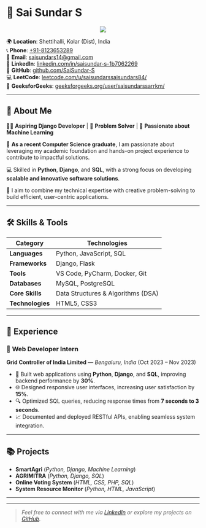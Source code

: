 # 🌟 Sai Sundar S 

<p align="center">
 <img src="https://readme-typing-svg.demolab.com?font=Fira+Code&size=24&duration=2500&pause=500&color=0E6EF7&center=true&vCenter=true&width=700&height=45&lines=Django+Developer+%7C+Python+Expert+%7C+SQL+Specialist;Machine+Learning+Enthusiast+%7C+Problem+Solver;Building+Scalable+and+Efficient+Solutions!;DSA+in+C%2B%2B+%7C+Competitive+Programming">

</p>

🌍 **Location**: Shettihalli, Kolar (Dist), India  
📞 **Phone**: [+91-8123653289](tel:+918123653289)  
📧 **Email**: [saisundars14@gmail.com](mailto:saisundars14@gmail.com)  
🔗 **LinkedIn**: [linkedin.com/in/saisundar-s-1b7062269](https://linkedin.com/in/saisundar-s-1b7062269)  
🐙 **GitHub**: [github.com/SaiSundar-S](https://github.com/SaiSundar-S)  
💻 **LeetCode**: [leetcode.com/u/saisundarssaisundars84/](https://leetcode.com/u/saisundarssaisundars84/)  
📗 **GeeksforGeeks**: [geeksforgeeks.org/user/saisundarssarrkm/](https://www.geeksforgeeks.org/user/saisundarssarrkm/)

---

## 🚀 About Me
👨‍💻 **Aspiring Django Developer** | 🎯 **Problem Solver** | 🌱 **Passionate about Machine Learning**  

🚀 **As a recent Computer Science graduate**, I am passionate about leveraging my academic foundation and hands-on project experience to contribute to impactful solutions.

💻 Skilled in **Python**, **Django**, and **SQL**, with a strong focus on developing **scalable and innovative software solutions**.

🎯 I aim to combine my technical expertise with creative problem-solving to build efficient, user-centric applications.

---

## 🛠️ Skills & Tools  
| **Category**       | **Technologies**                                                                 |
|---------------------|---------------------------------------------------------------------------------|
| **Languages**       | Python, JavaScript, SQL                                                        |
| **Frameworks**      | Django, Flask                                                                  |
| **Tools**           | VS Code, PyCharm, Docker, Git                                                  |
| **Databases**       | MySQL, PostgreSQL                                                              |
| **Core Skills**     | Data Structures & Algorithms (DSA)                                             |
| **Technologies**    | HTML5, CSS3                                                                    |

---

## 💼 Experience  
### 🌟 **Web Developer Intern**  
**Grid Controller of India Limited** — _Bengaluru, India_ (Oct 2023 – Nov 2023)  
- 🚀 Built web applications using **Python**, **Django**, and **SQL**, improving backend performance by **30%**.  
- 🌐 Designed responsive user interfaces, increasing user satisfaction by **15%**.  
- 🔍 Optimized SQL queries, reducing response times from **7 seconds to 3 seconds**.  
- 📈 Documented and deployed RESTful APIs, enabling seamless system integration.  

---

## 📚 Projects  
- **SmartAgri** (_Python, Django, Machine Learning_)  
- **AGRIMITRA** (_Python, Django, SQL_)  
- **Online Voting System** (_HTML, CSS, PHP, SQL_)  
- **System Resource Monitor** (_Python, HTML, JavaScript_)  

---







---

> _Feel free to connect with me via [LinkedIn](https://linkedin.com/in/saisundar-s-1b7062269) or explore my projects on [GitHub](https://github.com/SaiSundar-S)._  
